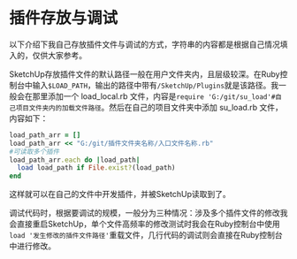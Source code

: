 # 插件存放与调试

以下介绍下我自己存放插件文件与调试的方式，字符串的内容都是根据自己情况填入的，仅供大家参考。

SketchUp存放插件文件的默认路径一般在用户文件夹内，且层级较深。在Ruby控制台中输入`$LOAD_PATH`，输出的路径中带有`/SketchUp/Plugins`就是该路径。我一般会在那里添加一个 load_local.rb 文件，内容是`require 'G:/git/su_load'#自己项目文件夹内的加载文件路径`。然后在自己的项目文件夹中添加 su_load.rb 文件，内容如下：
```ruby
load_path_arr = []
load_path_arr << "G:/git/插件文件夹名称/入口文件名称.rb"
#可读取多个插件
load_path_arr.each do |load_path|
  load load_path if File.exist?(load_path)
end
```
这样就可以在自己的文件中开发插件，并被SketchUp读取到了。

调试代码时，根据要调试的规模，一般分为三种情况：涉及多个插件文件的修改我会直接重启SketchUp，单个文件高频率的修改测试时我会在Ruby控制台中使用`load '发生修改的插件文件路径'`重载文件，几行代码的调试则会直接在Ruby控制台中进行修改。
